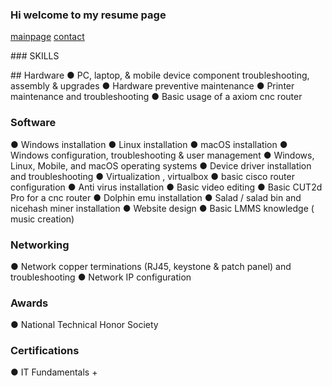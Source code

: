 ### Hi welcome to my resume page
[mainpage](https://neverlivedordied.github.io) [contact](https://neverlivedordied.github.io/contact.github.io)

<p align="(center)">  ### SKILLS 
  </p>
## Hardware
●	PC, laptop, & mobile device component troubleshooting, assembly & upgrades
●	Hardware preventive maintenance
●	Printer maintenance and troubleshooting
●	Basic usage of a axiom cnc router 

### Software
●	Windows installation
●	Linux installation
●	macOS installation
●	Windows configuration, troubleshooting & user management
●	Windows, Linux, Mobile, and macOS operating systems
●	Device driver installation and troubleshooting
●	Virtualization , virtualbox
●	basic cisco router configuration
●	Anti virus installation 
●	Basic video editing
●	Basic CUT2d Pro for a cnc router
●	Dolphin emu installation
●	Salad / salad bin and nicehash miner  installation
●	Website design
●	Basic LMMS knowledge ( music creation)

### Networking
●	Network copper terminations (RJ45, keystone & patch panel) and troubleshooting
●	Network IP configuration

### Awards
●	National Technical Honor Society

### Certifications
●	IT Fundamentals +
